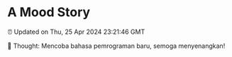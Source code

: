 # A Mood Story

⏰ Updated on Thu, 25 Apr 2024 23:21:46 GMT

💭 Thought: Mencoba bahasa pemrograman baru, semoga menyenangkan!

